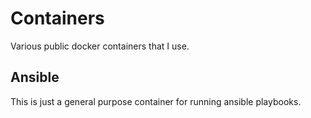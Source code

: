 # Containers
Various public docker containers that I use.

## Ansible
This is just a general purpose container for running ansible playbooks.
